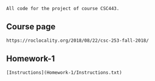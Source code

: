 ```
All code for the project of course CSC443.
```

## Course page
```
https://roclocality.org/2018/08/22/csc-253-fall-2018/
```

## Homework-1
```
[Instructions](Homework-1/Instructions.txt)
```
